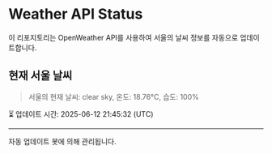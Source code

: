 
# Weather API Status

이 리포지토리는 OpenWeather API를 사용하여 서울의 날씨 정보를 자동으로 업데이트합니다.

## 현재 서울 날씨
> 서울의 현재 날씨: clear sky, 온도: 18.76°C, 습도: 100%

⏳ 업데이트 시간: 2025-06-12 21:45:32 (UTC)

---
자동 업데이트 봇에 의해 관리됩니다.
